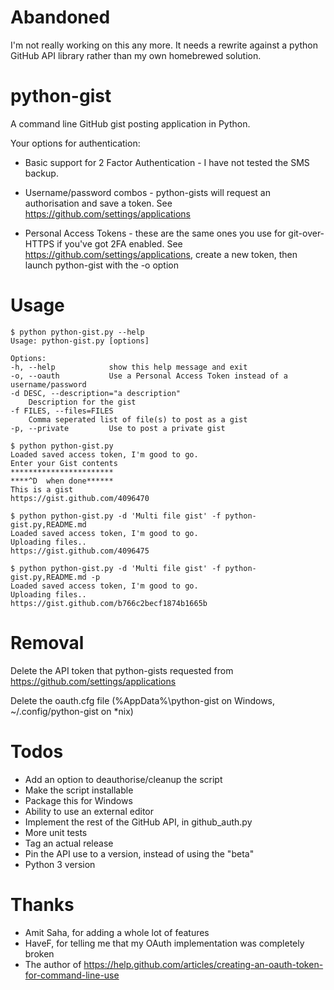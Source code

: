 Abandoned
===========
I'm not really working on this any more. It needs a rewrite against a python GitHub API library rather than my own homebrewed solution.

python-gist
============

A command line GitHub gist posting application in Python. 

Your options for authentication:

* Basic support for 2 Factor Authentication - I have not tested the SMS backup.

* Username/password combos - python-gists will request an authorisation and save a token. See https://github.com/settings/applications

* Personal Access Tokens - these are the same ones you use for git-over-HTTPS if you've got 2FA enabled. See https://github.com/settings/applications, create a new token, then launch python-gist with the -o option


Usage
=====
	$ python python-gist.py --help
	Usage: python-gist.py [options]

	Options:
	-h, --help            show this help message and exit
	-o, --oauth           Use a Personal Access Token instead of a username/password
	-d DESC, --description="a description"
        Description for the gist
	-f FILES, --files=FILES
        Comma seperated list of file(s) to post as a gist
	-p, --private         Use to post a private gist

	$ python python-gist.py 
	Loaded saved access token, I'm good to go.
	Enter your Gist contents
	***********************
	****^D  when done******
	This is a gist
	https://gist.github.com/4096470

	$ python python-gist.py -d 'Multi file gist' -f python-gist.py,README.md
	Loaded saved access token, I'm good to go.
	Uploading files..
	https://gist.github.com/4096475
	
	$ python python-gist.py -d 'Multi file gist' -f python-gist.py,README.md -p
	Loaded saved access token, I'm good to go.
	Uploading files..
	https://gist.github.com/b766c2becf1874b1665b

Removal
====
Delete the API token that python-gists requested from https://github.com/settings/applications

Delete the oauth.cfg file (%AppData%\python-gist on Windows, ~/.config/python-gist on *nix)

Todos
=====
* Add an option to deauthorise/cleanup the script
* Make the script installable
* Package this for Windows
* Ability to use an external editor
* Implement the rest of the GitHub API, in github_auth.py
* More unit tests
* Tag an actual release
* Pin the API use to a version, instead of using the "beta"
* Python 3 version 

Thanks
======
* Amit Saha, for adding a whole lot of features
* HaveF, for telling me that my OAuth implementation was completely broken
* The author of https://help.github.com/articles/creating-an-oauth-token-for-command-line-use
